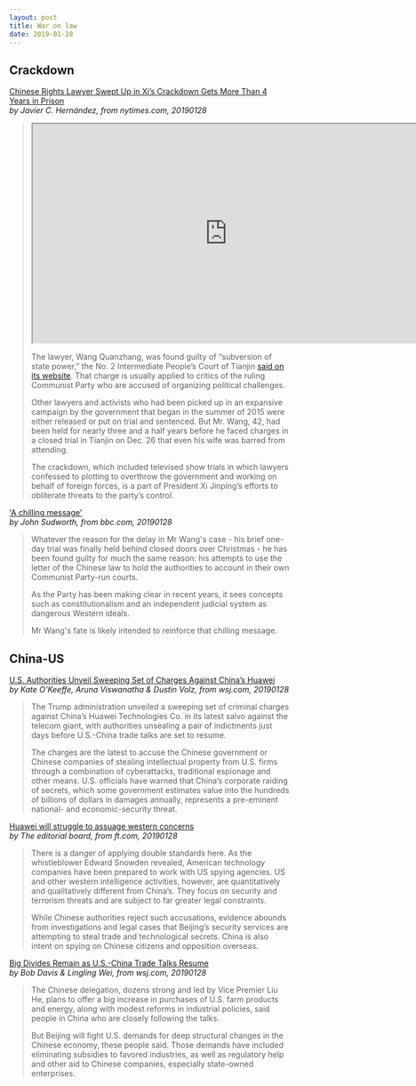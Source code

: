 ```yaml
---
layout: post
title: War on law
date: 2019-01-28
---
```


## Crackdown

[Chinese Rights Lawyer Swept Up in Xi’s Crackdown Gets More Than 4 Years in Prison](https://www.nytimes.com/2019/01/28/world/asia/china-wang-quanzhang-human-rights.html) <br> *by Javier C. Hernández, from nytimes.com, 20190128*

> <iframe class="reuters-vidembed" width="700" height="394" src="https://www.reuters.com/assets/iframe/yovideo?videoId=508720389" allowfullscreen></iframe>
>
> The lawyer, Wang Quanzhang, was found guilty of “subversion of state power,” the No. 2 Intermediate People’s Court of Tianjin [said on its website](http://tj2zy.chinacourt.org/article/detail/2019/01/id/3716862.shtml). That charge is usually applied to critics of the ruling Communist Party who are accused of organizing political challenges.
>
> Other lawyers and activists who had been picked up in an expansive campaign by the government that began in the summer of 2015 were either released or put on trial and sentenced. But Mr. Wang, 42, had been held for nearly three and a half years before he faced charges in a closed trial in Tianjin on Dec. 26 that even his wife was barred from attending.
>
> The crackdown, which included televised show trials in which lawyers confessed to plotting to overthrow the government and working on behalf of foreign forces, is a part of President Xi Jinping’s efforts to obliterate threats to the party’s control.

['A chilling message'](https://www.bbc.com/news/world-asia-china-47024825) <br> *by John Sudworth, from bbc.com, 20190128*

> Whatever the reason for the delay in Mr Wang's case - his brief one-day trial was finally held behind closed doors over Christmas - he has been found guilty for much the same reason: his attempts to use the letter of the Chinese law to hold the authorities to account in their own Communist Party-run courts.
>
> As the Party has been making clear in recent years, it sees concepts such as constitutionalism and an independent judicial system as dangerous Western ideals.
>
> Mr Wang's fate is likely intended to reinforce that chilling message.

## China-US

[U.S. Authorities Unveil Sweeping Set of Charges Against China’s Huawei](https://www.wsj.com/articles/u-s-authorities-unveil-sweeping-set-of-actions-against-chinas-huawei-11548711284) <br> *by Kate O’Keeffe, Aruna Viswanatha & Dustin Volz, from wsj.com, 20190128*

> The Trump administration unveiled a sweeping set of criminal charges against China’s Huawei Technologies Co. in its latest salvo against the telecom giant, with authorities unsealing a pair of indictments just days before U.S.-China trade talks are set to resume.
>
> The charges are the latest to accuse the Chinese government or Chinese companies of stealing intellectual property from U.S. firms through a combination of cyberattacks, traditional espionage and other means. U.S. officials have warned that China’s corporate raiding of secrets, which some government estimates value into the hundreds of billions of dollars in damages annually, represents a pre-eminent national- and economic-security threat.

[Huawei will struggle to assuage western concerns](https://www.ft.com/content/6928451a-20d1-11e9-b126-46fc3ad87c65) <br> *by The editorial board, from ft.com, 20190128*

> There is a danger of applying double standards here. As the whistleblower Edward Snowden revealed, American technology companies have been prepared to work with US spying agencies. US and other western intelligence activities, however, are quantitatively and qualitatively different from China’s. They focus on security and terrorism threats and are subject to far greater legal constraints.
>
> While Chinese authorities reject such accusations, evidence abounds from investigations and legal cases that Beijing’s security services are attempting to steal trade and technological secrets. China is also intent on spying on Chinese citizens and opposition overseas.

[Big Divides Remain as U.S.-China Trade Talks Resume](https://www.wsj.com/articles/big-divides-remain-as-u-s-china-trade-talks-resume-11548717555) <br> *by Bob Davis & Lingling Wei, from wsj.com, 20190128*

> The Chinese delegation, dozens strong and led by Vice Premier Liu He, plans to offer a big increase in purchases of U.S. farm products and energy, along with modest reforms in industrial policies, said people in China who are closely following the talks.
>
> But Beijing will fight U.S. demands for deep structural changes in the Chinese economy, these people said. Those demands have included eliminating subsidies to favored industries, as well as regulatory help and other aid to Chinese companies, especially state-owned enterprises.